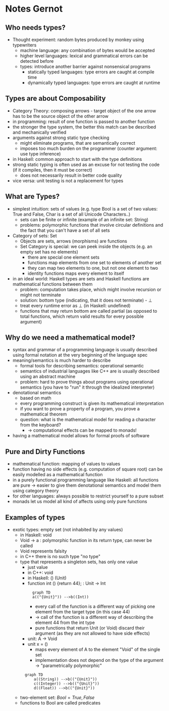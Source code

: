 # Notes Gernot
## Who needs types?
* Thought experiment: random bytes produced by monkey using typewriters
  * machine language: any combination of bytes would be accepted
  * higher level languages: lexical and grammatical errors can be detected before
  * types: introduce another barrier against nonsensical programs
    * statically typed languages: type errors are caught at compile time
    * dynamically typed languages: type errors are caught at runtime
## Types are about Composability
* Category Theory: composing arrows - target object of the one arrow has to be the source object of the other arrow
* in programming: result of one function is passed to another function
* the stronger the type system, the better this match can be described and mechanically verified
* arguments against strong static type checking
  * might eliminate programs, that are semantically correct
  * imposes too much burden on the programmer (counter argument: use type inference)
* in Haskell: common approach to start with the type definitions
* strong static typing is often used as an excuse for not testing the code (if it compiles, then it must be correct)
  * does not necessarily result in better code quality
* vice versa: unit testing is not a replacement for types
## What are Types?
* simplest intuition: sets of values (e.g. type Bool is a set of two values: True and False, Char is a set of all Unicode Characters..)
  * sets can be finite or infinite (example of an infinite set: String)
  * problems: polymorphic functions that involve circular definitions and the fact that you can't have a set of all sets
* Category of sets: Set
  * Objects are sets, arrows (morphisms) are functions
  * Set Category is special: we can peek inside the objects (e.g. an empty set has no elements)
    * there are special one element sets
    * functions map elements from one set to elements of another set
    * they can map two elements to one, but not one element to two
    * identity functions maps every element to itself
* in an ideal world: Haskell types are sets and Haskell functions are mathematical functions between them
  * problem: computation takes place, which might involve recursion or might not terminate
  * solution: bottom type (indicating, that it does not terminate) - $\bot$
  * treat every runtime error as $\bot$  (in Haskell: undefined)
  * functions that may return bottom are called partial (as opposed to total functions, which return valid results
  for every possible argument)
## Why do we need a mathematical model?
* syntax and grammar of a programming language is usually described using formal notation at the very beginning of the language spec
* meaning/semantics is much harder to describe
  * formal tools for describing semantics: operational semantic
  * semantics of industrial languages like C++ are is usually described using an abstract machine
  * problem: hard to prove things about programs using operational semantics (you have to "run" it through the idealized interpreter)
* denotational semantics
  * based on math
  * every programming construct is given its mathematical interpretation
  * if you want to prove a property of a program, you prove a mathematical theorem
  * question: what is the mathematical model for reading a character from the keyboard?
    * -> computational effects can be mapped to monads!
* having a mathematical model allows for formal proofs of software
## Pure and Dirty Functions
* mathematical function: mapping of values to values
* function having no side effects (e.g. computation of square root) can be easily modelled as a mathematical function
* in a purely functional programming language like Haskell: all functions are pure -> easier to give them denotational semantics and model them using category theory
* for other languages: always possible to restrict yourself to a pure subset
* monads let us model all kind of affects using only pure functions
## Examples of types
* exotic types: empty set (not inhabited by any values)
    * in Haskell: void
    * Void -> a : polymorphic function in its return type, can never be called
    * Void represents falsity
    * in C++ there is no such type "no type"
  * type that represents a singleton sets, has only one value
    * just value
    * in C++: void
    * in Haskell: () (Unit)
    * function int () {return 44}; : Unit -> Int
      ```mermaid
        graph TD
        a(("{Unit}")) -->b((Int))
      ```
      * every call of the function is a different way of picking one element from the target type (in this case 44)
      * -> call of the function is a different way of describing the element 44 from the int type
      * pure functions that return Unit (or Void) discard their argument (as they are not allowed to have side effects)
    * unit: A -> Void
    * unit x = ()
      * maps every element of A to the element "Void" of the single set
      * implementation does not depend on the type of the argument -> "parametrically polymorphic"
    ```mermaid
      graph TD
          a((String)) -->b(("{Unit}"))
          c((Integer)) -->b(("{Unit}"))
          d((Float)) -->b(("{Unit}"))
    ```
  * two-element set: $Bool = {True, False}$
  * functions to Bool are called predicates
```


